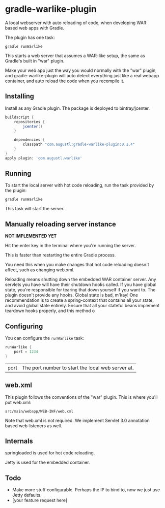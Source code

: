 # gradle-warlike-plugin

A local webserver with auto reloading of code, when developing WAR based web apps with Gradle.

The plugin has one task:

`gradle runWarlike`

This starts a web server that assumes a WAR-like setup, the same as Gradle's built in "war" plugin.

Make your web app just the way you would normally with the "war" plugin, and gradle-warlike-plugin will auto detect everything just like a real webapp container, and auto reload the code when you recompile it.

## Installing

Install as any Gradle plugin. The package is deployed to bintray/jcenter.

```groovy
buildscript {
    repositories {
        jcenter()
    }

    dependencies {
        classpath "com.augustl:gradle-warlike-plugin:0.1.4"
    }
}
apply plugin: 'com.augustl.warlike'
```

## Running

To start the local server with hot code reloading, run the task provided by the plugin:

`gradle runWarlike`

This task will start the server.

## Manually reloading server instance

**NOT IMPLEMENTED YET**

Hit the enter key in the terminal where you're running the server.

This is faster than restarting the entire Gradle process.

You need this when you make changes that hot code reloading doesn't affect, such as changing web.xml.

Reloading means shutting down the embedded WAR container server. Any servlets you have will have their shutdown hooks called. If you have global state, you're responsible for tearing that down yourself if you want to. The plugin doesn't provide any hooks. Global state is bad, m'kay! One recommendation is to create a spring-context that contains all your state, and avoid global state entirely. Ensure that all your stateful beans implement teardown hooks properly, and this method o

## Configuring

You can configure the `runWarlike` task:

```groovy
runWarlike {
    port = 1234
}
```

<table>
  <tr>
    <td>port</td>
    <td>The port number to start the local web server at.</td>
  </tr>
</table>


## web.xml

This plugin follows the conventions of the "war" plugin. This is where you'll put web.xml:

`src/main/webapp/WEB-INF/web.xml`

Note that web.xml is not required. We implement Servlet 3.0 annotation based web listeners as well.

## Internals

springloaded is used for hot code reloading.

Jetty is used for the embedded container.

## Todo

* Make more stuff configurable. Perhaps the IP to bind to, now we just use Jetty defaults.
* [your feature request here]
